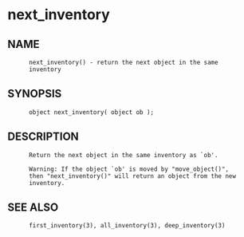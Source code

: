 # next_inventory
## NAME
          next_inventory() - return the next object in the same
          inventory

## SYNOPSIS
          object next_inventory( object ob );

## DESCRIPTION
          Return the next object in the same inventory as `ob'.

          Warning: If the object `ob' is moved by "move_object()",
          then "next_inventory()" will return an object from the new
          inventory.

## SEE ALSO
          first_inventory(3), all_inventory(3), deep_inventory(3)
